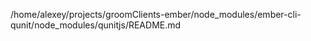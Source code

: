 /home/alexey/projects/groomClients-ember/node_modules/ember-cli-qunit/node_modules/qunitjs/README.md